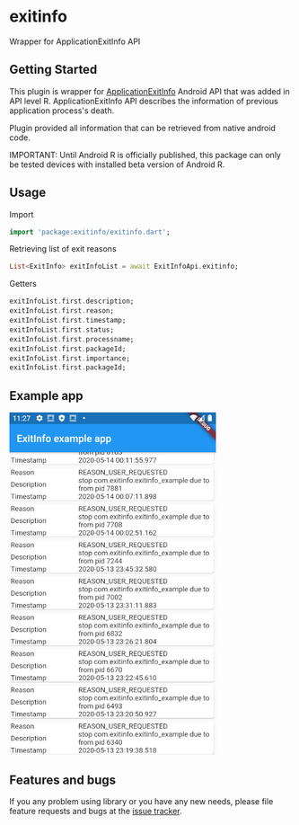 # exitinfo

Wrapper for ApplicationExitInfo API

## Getting Started

This plugin is wrapper for [ApplicationExitInfo](https://developer.android.com/reference/kotlin/android/app/ApplicationExitInfo#getImportance()) Android API
that was added in API level R. ApplicationExitInfo API describes the information of previous application process's death.

Plugin provided all information that can be retrieved from native android code.

IMPORTANT: Until Android R is officially published, this package can only be tested devices with installed beta version of Android R.

## Usage

Import 
```dart
import 'package:exitinfo/exitinfo.dart';
```

Retrieving list of exit reasons
```dart
List<ExitInfo> exitInfoList = await ExitInfoApi.exitinfo;
```

Getters
```dart
exitInfoList.first.description;
exitInfoList.first.reason;
exitInfoList.first.timestamp;
exitInfoList.first.status;
exitInfoList.first.processname;
exitInfoList.first.packageId;
exitInfoList.first.importance;
exitInfoList.first.packageId;
```

## Example app
![alt text](https://github.com/JankoLancer/flutter_exitinfo/blob/master/site/example.png?raw=true)

## Features and bugs

If you any problem using library or you have any new needs, please file feature requests and bugs at the [issue tracker][tracker].

[tracker]: https://github.com/JankoLancer/flutter_exitinfo/issues